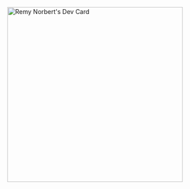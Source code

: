 <a href="https://app.daily.dev"><img src="https://github.com/RemyNorbert/RemyNorbert/devcard.svg" width="400" alt="Remy Norbert's Dev Card"/></a>
